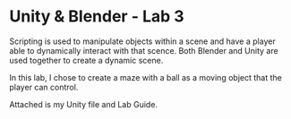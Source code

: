 # Unity & Blender - Lab 3
Scripting is used to manipulate objects within a scene and have a player able to dynamically interact with that scence. Both Blender and Unity are used together to create a dynamic scene. 

In this lab, I chose to create a maze with a ball as a moving object that the player can control. 

Attached is my Unity file and Lab Guide.

